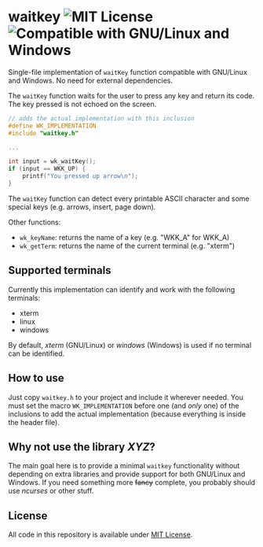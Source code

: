 # waitkey  ![MIT License](https://img.shields.io/github/license/mashape/apistatus.svg) ![Compatible with GNU/Linux and Windows](https://img.shields.io/badge/compatible-gnu/linux%20%7C%20windows-lightgray.svg)


Single-file implementation of `waitKey` function compatible with GNU/Linux and Windows. No need for external dependencies.

The `waitKey` function waits for the user to press any key and return its code. The key pressed is not echoed on the screen.

```c
// adds the actual implementation with this inclusion
#define WK_IMPLEMENTATION
#include "waitkey.h"

...

int input = wk_waitKey();
if (input == WKK_UP) {
    printf("You pressed up arrow\n");
}
```

The `waitKey` function can detect every printable ASCII character and some special keys (e.g. arrows, insert, page down).

Other functions:

* `wk_keyName`: returns the name of a key (e.g. "WKK_A" for WKK_A)
* `wk_getTerm`: returns the name of the current terminal (e.g. "xterm")

## Supported terminals

Currently this implementation can identify and work with the following terminals:

* xterm
* linux
* windows

By default, *xterm* (GNU/Linux) or *windows* (Windows) is used if no terminal can be identified.

## How to use

Just copy `waitkey.h` to your project and include it wherever needed. You must set the macro `WK_IMPLEMENTATION` before one (and *only* one) of the inclusions to add the actual implementation (because everything is inside the header file).

## Why not use the library *XYZ*?

The main goal here is to provide a minimal `waitkey` functionality without depending on extra libraries and provide support for both GNU/Linux and Windows. If you need something more ~~fancy~~ complete, you probably should use *ncurses* or other stuff.

## License

All code in this repository is available under [MIT License](https://opensource.org/licenses/MIT).